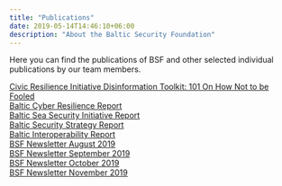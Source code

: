 ```yaml
---
title: "Publications"
date: 2019-05-14T14:46:10+06:00
description: "About the Baltic Security Foundation"
---
```


Here you can find the publications of BSF and other selected individual publications by our team members.

[Civic Resilience Initiative Disinformation Toolkit: 101 On How Not to be Fooled](https://drive.google.com/file/d/1E68wLVaUC6Qsb_B1_4z9yXYjdwiKYR4Y/view?usp=sharing) <br>
[Baltic Cyber Resilience Report](https://drive.google.com/file/d/1votJ_us9lguC1mxZYvl1yh7O3Ll6fqzT/view?usp=sharing) <br>
[Baltic Sea Security Initiative Report](https://jamestown.org/wp-content/uploads/2021/05/Baltic-Sea-Security_-Regional-and-Sectoral-Perspectives-web.pdf?x11483) <br>
[Baltic Security Strategy Report](https://jamestown.org/wp-content/uploads/2019/09/Baltic-Security-Strategy-Report-2019.pdf?x46659) <br>
[Baltic Interoperability Report](https://jamestown.org/wp-content/uploads/2019/08/Baltic-Interoperability-Report-Final-2.pdf?x46659) <br>
[BSF Newsletter August 2019](https://drive.google.com/open?id=0B5fFPA1RsIvyNHZEVGZCWV9OemlQUkl5dC1lVTR5UGZjbVJJ) <br>
[BSF Newsletter September 2019](https://drive.google.com/open?id=0B5fFPA1RsIvyVVhWNFBkb1hnZ1U1OGpqNFdDdWxTdk42bXpV) <br>
[BSF Newsletter October 2019](https://drive.google.com/open?id=0B5fFPA1RsIvycVZXUGNzdnYxRmZyb3hld0hXNV9pUVQ5d1dV) <br>
[BSF Newsletter November 2019](https://drive.google.com/open?id=0B5fFPA1RsIvya3BGZkFTeHA2TmtkYmhGR1NlX1pKT3RGTk1B) <br>
